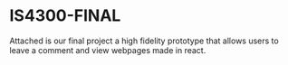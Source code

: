 # IS4300-FINAL

Attached is our final project a high fidelity prototype that allows users to leave a comment and view webpages made in react.

